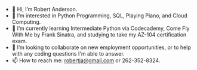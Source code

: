 - 👋 Hi, I’m Robert Anderson.
- 👀 I’m interested in Python Programming, SQL, Playing Piano, and Cloud Computing.
- 🌱 I’m currently learning Intermediate Python via Codecademy,  Come Fly With Me by Frank Sinatra, and studying to take my AZ-104 certification exam.
- 💞️ I’m looking to collaborate on new employment opportunities, or to help with any coding questions I'm able to answer. 
- 📫 How to reach me:  robertja@gmail.com or 262-352-8324.

<!---
robertja81/robertja81 is a ✨ special ✨ repository because its `README.md` (this file) appears on your GitHub profile.
You can click the Preview link to take a look at your changes.
--->
